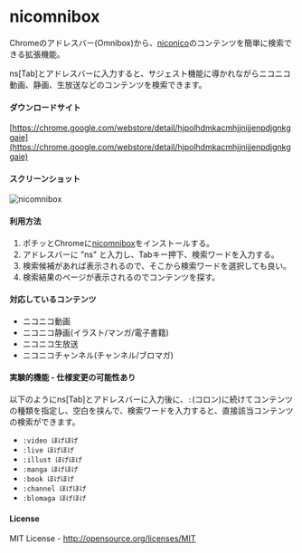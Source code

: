 nicomnibox
=========================
Chromeのアドレスバー(Omnibox)から、[niconico](http://www.nicovideo.jp/top_service/)のコンテンツを簡単に検索できる拡張機能。

ns[Tab]とアドレスバーに入力すると、サジェスト機能に導かれながらニコニコ動画、静画、生放送などのコンテンツを検索できます。

#### ダウンロードサイト
[https://chrome.google.com/webstore/detail/hjpolhdmkacmhjjnijjenpdjgnkggaie](https://chrome.google.com/webstore/detail/hjpolhdmkacmhjjnijjenpdjgnkggaie)

#### スクリーンショット

![nicomnibox](https://raw.github.com/shoito/nicomnibox-chrome-extension/master/screenshot/ss0.png)

#### 利用方法
1. ポチッとChromeに[nicomnibox](https://chrome.google.com/webstore/detail/hjpolhdmkacmhjjnijjenpdjgnkggaie)をインストールする。
1. アドレスバーに "ns" と入力し、Tabキー押下、検索ワードを入力する。
1. 検索候補があれば表示されるので、そこから検索ワードを選択しても良い。
1. 検索結果のページが表示されるのでコンテンツを探す。 

#### 対応しているコンテンツ
- ニコニコ動画
- ニコニコ静画(イラスト/マンガ/電子書籍)
- ニコニコ生放送
- ニコニコチャンネル(チャンネル/ブロマガ)

#### 実験的機能 - 仕様変更の可能性あり
以下のようにns[Tab]とアドレスバーに入力後に、```:```(コロン)に続けてコンテンツの種類を指定し、空白を挟んで、検索ワードを入力すると、直接該当コンテンツの検索ができます。

- ```:video ほげほげ```
- ```:live ほげほげ```
- ```:illust ほげほげ```
- ```:manga ほげほげ```
- ```:book ほげほげ```
- ```:channel ほげほげ```
- ```:blomaga ほげほげ```

#### License
MIT License - http://opensource.org/licenses/MIT
